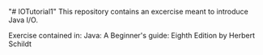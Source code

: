 "# IOTutorial1" 
This repository contains an excercise meant to introduce Java I/O.

Exercise contained in: 
Java: A Beginner's guide: Eighth Edition by Herbert Schildt
